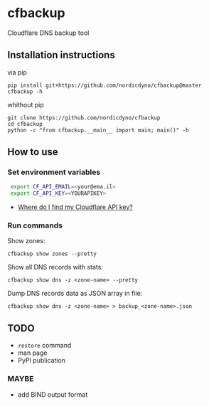 # cfbackup

Cloudflare DNS backup tool

## Installation instructions

via pip

    pip install git+https://github.com/nordicdyno/cfbackup@master
    cfbackup -h

whithout pip

    git clone https://github.com/nordicdyno/cfbackup
    cd cfbackup
    python -c "from cfbackup.__main__ import main; main()" -h

## How to use


### Set environment variables

```bash
 export CF_API_EMAIL=<your@ema.il>
 export CF_API_KEY=<YOURAPIKEY>
```

* [Where do I find my Cloudflare API key?](https://support.cloudflare.com/hc/en-us/articles/200167836-Where-do-I-find-my-Cloudflare-API-key-)

### Run commands

Show zones:

    cfbackup show zones --pretty

Show all DNS records with stats:

    cfbackup show dns -z <zone-name> --pretty

Dump DNS records data as JSON array in file:

    cfbackup show dns -z <zone-name> > backup_<zone-name>.json

## TODO

* `restore` command
* man page
* PyPI publication

### MAYBE

* add BIND output format
